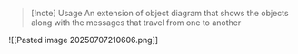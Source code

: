 >[!note] Usage
>An extension of object diagram that shows the objects along with the messages that travel from one to another

![[Pasted image 20250707210606.png]]